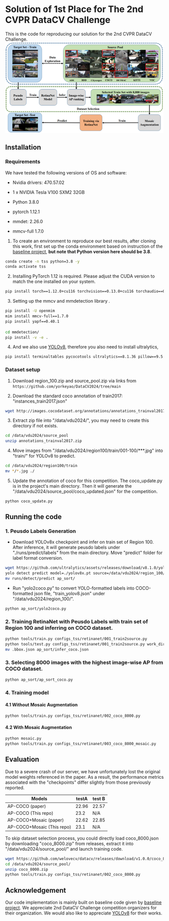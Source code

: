 # Solution of 1st Place for The 2nd CVPR DataCV Challenge 

This is the code for reproducing our solution for the 2nd CVPR DataCV Challenge.
![My Image](assets/framework.png)
## Installation

### Requirements

We have tested the following versions of OS and software:
- Nvidia drivers: 470.57.02
- 1 x NVIDIA Tesla V100 SXM2 32GB

- Python 3.8.0
- pytorch 1.12.1
- mmdet: 2.26.0
- mmcv-full 1.7.0

1. To create an environment to reproduce our best results, after cloning this work, first set up the conda environment based on instruction of the [baseline project](https://github.com/yorkeyao/DataCV2024), **but note that Python version here should be 3.8**. 

```bash
conda create -n tss python=3.8 -y
conda activate tss
```

2. Installing PyTorch 1.12 is required. Please adjust the CUDA version to match the one installed on your system.
```bash
pip install torch==1.12.0+cu116 torchvision==0.13.0+cu116 torchaudio==0.12.0 --extra-index-url https://download.pytorch.org/whl/cu116
```

3. Setting up the mmcv and mmdetection library .
```bash
pip install -U openmim
mim install mmcv-full==1.7.0
pip install yapf==0.40.1

cd mmdetection/
pip install -v -e . 
```

4. And we also use [YOLOv8](https://github.com/ultralytics/ultralytics), therefore you also need to install ultralytics,
```bash
pip install terminaltables pycocotools ultralytics==8.1.36 pillow==9.5.0
```

### Dataset setup

1. Download region_100.zip and source_pool.zip via links from  `https://github.com/yorkeyao/DataCV2024/tree/main`

2. Download the standard coco annotation of train2017: "instances_train2017.json"
```bash
wget http://images.cocodataset.org/annotations/annotations_trainval2017.zip -O /data/vdu2024/source_pool/annotations_trainval2017.zip 
```

3. Extract zip file into "/data/vdu2024/", you may need to create this directory if not exists.
```bash
cd /data/vdu2024/source_pool
unzip annotations_trainval2017.zip
```

4. Move images from "/data/vdu2024/region100/train/001-100/***.jpg" into "train/" for YOLOv8 to predict.
```bash
cd /data/vdu2024/region100/train
mv */*.jpg ./
```

5. Update the annotation of coco for this competition. The coco_update.py is in the project's main directory. Then it will generate the "/data/vdu2024/source_pool/coco_updated.json" for the competition.

```bash
python coco_update.py
```

## Running the code

### 1. Peusdo Labels Generation
- Download YOLOv8x checkpoint and infer on train set of Region 100. After inference, it will generate peusdo labels under "./runs/predict/labels" from the main directory. Move "predict" folder for label format conversion.
```bash
wget https://github.com/ultralytics/assets/releases/download/v8.1.0/yolov8x.pt
yolo detect predict model=./yolov8x.pt source=/data/vdu2024/region_100/train conf=0.1 imgsz=1280 save_txt=True classes=[2,5,7] save=False
mv runs/detect/predict ap_sort/
```

- Run "yolo2coco.py" to convert YOLO-formatted labels into COCO-formatted json file, "train_yolov8.json" under "/data/vdu2024/region_100/".
```bash
python ap_sort/yolo2coco.py
```

### 2. Training RetinaNet with Peusdo Labels with train set of Region 100 and inferring on COCO dataset.
```bash
python tools/train.py configs_tss/retinanet/001_train2source.py
python tools/test.py configs_tss/retinanet/001_train2source.py work_dirs/001_train2source/latest.pth --format-only --options "jsonfile_prefix=./"
mv .bbox.json ap_sort/infer_coco.json
```

### 3. Selecting 8000 images with the highest image-wise AP from COCO dataset.
```bash
python ap_sort/ap_sort_coco.py 
```

### 4. Training model
#### 4.1 Without Mosaic Augmentation
```bash
python tools/train.py configs_tss/retinanet/002_coco_8000.py
```
#### 4.2 With Mosaic Augmentation
```bash
python mosaic.py
python tools/train.py configs_tss/retinanet/003_coco_8000_mosaic.py
```


## Evaluation
Due to a severe crash of our server, we have unfortunately lost the original model weights referenced in the paper. As a result, the performance metrics associated with the "checkpoints" differ slightly from those previously reported.

| Models   |  testA   |  test B  |
|----------|----------|----------|
| AP-COCO (paper)  |22.96    |   22.57     |
| AP-COCO (This repo)    | 23.2     | N/A     |
| AP-COCO+Mosaic (paper)  |22.62     |   22.85     |
| AP-COCO+Mosaic (This repo)    | 23.1     | N/A     |

To skip dataset selection process, you could directly load coco_8000.json by downloading "coco_8000.zip" from releases, extract it into "/data/vdu2024/source_pool/" and launch training code.
```bash
wget https://github.com/welovecv/datacv/releases/download/v1.0.0/coco_8000.zip -O /data/vdu2024/source_pool/coco_8000.zip
cd /data/vdu2024/source_pool/
unzip coco_8000.zip
python tools/train.py configs_tss/retinanet/002_coco_8000.py
```

## Acknowledgement
Our code implementation is mainly built on baseline code given by [baseline project](https://github.com/yorkeyao/DataCV2024). We appreciate 2nd DataCV Challenge competition organizers for their organization. We would also like to appreciate [YOLOv8](https://github.com/ultralytics/ultralytics) for their works.
